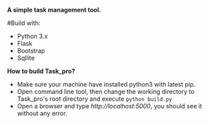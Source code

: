 **A simple task management tool.**

#Build with:
- Python 3.x 
- Flask
- Bootstrap
- Sqllite

**How to build Task_pro?**
- Make sure your machine have installed python3 with latest pip.
- Open command line tool, then change the working directory to Task_pro's root directory and execute `python build.py`
- Open a browser and type *http://localhost:5000*, you should see it without any error. 